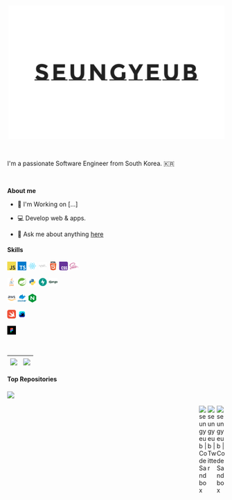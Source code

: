<!--
<img align='right' src="https://github-readme-stats.vercel.app/api?username=seungyeubk&show_icons=true">
-->
<!--
### Hi there 👋
<br>
🚀  Working on Nabiee Inc. <br>
💻  Sofrware Engineer <br>
🌐  React.js, Javascript(ES6+), Typescript <br>
📚  Python, Django, Docker, Nginx <br>
📱  IOS, Swift5+, SwiftUI <br>


<br>

<img src="https://github-readme-stats.vercel.app/api?username=seungyeub&include_all_commits=true">
-->
<p align="center"><a href="https://seungyeub.github.io/portfolio-en/"><img width="500px" src="./assets/seungyeub_logo_9_w.png" /></a></p>

<br>

I'm a passionate Software Engineer from South Korea. 🇰🇷

<br>

**About me**

- 💼 I'm Working on [...<!-- [Nabiee Inc.](https://github.com/Nabiee) -->]

- 💻 Develop web & apps.

- 💬 Ask me about anything [here](https://github.com/seungyeub/seungyeub/issues)

#### Skills

<code><img height="20" alt="javascript" src="https://github.com/github/explore/blob/main/topics/javascript/javascript.png"></code>
<code><img height="20" alt="typescript" src="https://github.com/github/explore/blob/main/topics/typescript/typescript.png"></code>
<code><img height="20" alt="react" src="https://github.com/github/explore/blob/main/topics/react/react.png"></code>
<code><img height="20" alt="react" src="https://github.com/github/explore/blob/main/topics/nextjs/nextjs.png"></code>
<code><img height="20" alt="html" src="https://github.com/github/explore/blob/main/topics/html/html.png"></code>
<code><img height="20" alt="css" src="https://github.com/github/explore/blob/main/topics/css/css.png"></code>
<code><img height="20" alt="sass" src="https://github.com/github/explore/blob/main/topics/sass/sass.png"></code>

<code><img height="20" alt="java" src="https://github.com/github/explore/blob/main/topics/java/java.png"></code>
<code><img height="20" alt="spring" src="https://github.com/github/explore/blob/main/topics/spring/spring.png"></code>
<code><img height="20" alt="python" src="https://github.com/github/explore/blob/main/topics/python/python.png"></code>
<code><img height="20" alt="fastapi" src="https://github.com/github/explore/blob/main/topics/fastapi/fastapi.png"></code>
<code><img height="20" alt="django" src="https://github.com/github/explore/blob/main/topics/django/django.png"></code>

<code><img height="20" alt="nginx" src="https://github.com/github/explore/blob/main/topics/aws/aws.png"></code>
<code><img height="20" alt="docker" src="https://github.com/github/explore/blob/main/topics/docker/docker.png"></code>
<code><img height="20" alt="nginx" src="https://github.com/github/explore/blob/main/topics/nginx/nginx.png"></code>

<code><img height="20" alt="swift" src="https://github.com/github/explore/blob/main/topics/swift/swift.png"></code>
<code><img height="20" alt="swiftui" src="https://github.com/github/explore/blob/main/topics/swiftui/swiftui.png"></code>

<code><img height="20" alt="react" src="https://github.com/github/explore/blob/main/topics/figma/figma.png"></code>

<br>

| <img align="center" src="https://github-readme-stats.vercel.app/api?username=seungyeub&show_icons=true&include_all_commits=true&theme=buefy&hide_border=true" /> | <img align="center" src="https://github-readme-stats.vercel.app/api/top-langs/?username=seungyeub&layout=compact&theme=buefy&hide_border=true" /> |
| ------------- | ------------- |

#### Top Repositories


<a href="https://github.com/seungyeub/awesome-web-styling">
  <img align="center" src="https://github-readme-stats.vercel.app/api/pin/?username=seungyeub&repo=awesome-web-styling&theme=buefy" />
</a>
<!-- <a href="https://github.com/anuraghazra/anuraghazra.github.io">
  <img align="center" src="https://github-readme-stats.vercel.app/api/pin/?username=anuraghazra&repo=anuraghazra.github.io&theme=buefy" />
</a> -->

<br />
<br />

<a href="https://codesandbox.io/u/seungyeub">
  <img align="right" alt="seungyeub | CodeSandbox" width="20px" src="./assets/codesandbox.svg" />
</a>

<a href="https://twitter.com/B_SeungYeob">
  <img align="right" alt="seungyeub | Twitter" width="21px" src="./assets/twitter.svg" />
</a>

<a href="https://www.instagram.com/jerome.baek/">
  <img align="right" alt="seungyeub | CodeSandbox" width="20px" src="./assets/instagram.svg" />
</a>
